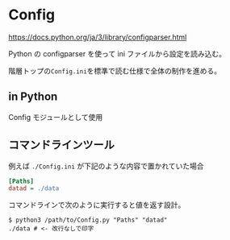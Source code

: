 # Config

https://docs.python.org/ja/3/library/configparser.html

Python の configparser を使って ini ファイルから設定を読み込む。

階層トップの`Config.ini`を標準で読む仕様で全体の制作を進める。

## in Python

Config モジュールとして使用

## コマンドラインツール

例えば `./Config.ini` が下記のような内容で置かれていた場合

```ini
[Paths]
datad = ./data
```

コマンドラインで次のように実行すると値を返す設計。

```shell
$ python3 /path/to/Config.py "Paths" "datad"
./data # <- 改行なしで印字
```
